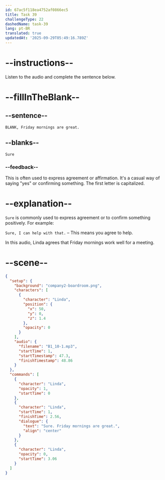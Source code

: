 ```yaml
---
id: 67ac5f118ea4752af0866ec5
title: Task 39
challengeType: 22
dashedName: task-39
lang: pt-BR
translated: true
updatedAt: '2025-09-29T05:49:16.789Z'
---
```


<!-- (Audio) Linda: Sure, Friday mornings are great. -->

# --instructions--

Listen to the audio and complete the sentence below.

# --fillInTheBlank--

## --sentence--

`BLANK, Friday mornings are great.`

## --blanks--

`Sure`

### --feedback--

This is often used to express agreement or affirmation. It's a casual way of saying "yes" or confirming something. The first letter is capitalized.

# --explanation--

`Sure` is commonly used to express agreement or to confirm something positively. For example:

`Sure, I can help with that.` – This means you agree to help.  

In this audio, Linda agrees that Friday mornings work well for a meeting.

# --scene--

```json
{
  "setup": {
    "background": "company2-boardroom.png",
    "characters": [
      {
        "character": "Linda",
        "position": {
          "x": 50,
          "y": 0,
          "z": 1.4
        },
        "opacity": 0
      }
    ],
    "audio": {
      "filename": "B1_10-1.mp3",
      "startTime": 1,
      "startTimestamp": 47.3,
      "finishTimestamp": 48.86
    }
  },
  "commands": [
    {
      "character": "Linda",
      "opacity": 1,
      "startTime": 0
    },
    {
      "character": "Linda",
      "startTime": 1,
      "finishTime": 2.56,
      "dialogue": {
        "text": "Sure. Friday mornings are great.",
        "align": "center"
      }
    },
    {
      "character": "Linda",
      "opacity": 0,
      "startTime": 3.06
    }
  ]
}
```
